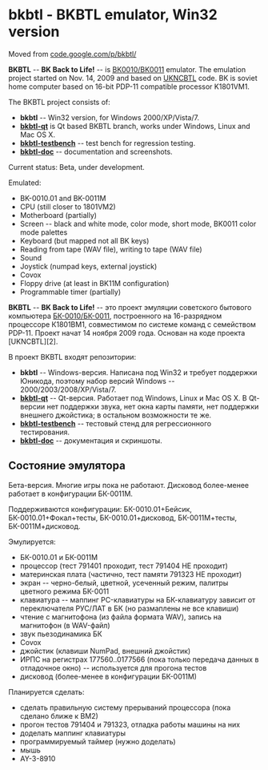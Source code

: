 # bkbtl - BKBTL emulator, Win32 version

Moved from [code.google.com/p/bkbtl/](http://code.google.com/p/bkbtl/)

**BKBTL** -- **BK Back to Life!** -- is [BK0010/BK0011](http://en.wikipedia.org/wiki/Elektronika_BK) emulator.
The emulation project started on Nov. 14, 2009 and based on [UKNCBTL](http://code.google.com/p/ukncbtl/) code.
BK is soviet home computer based on 16-bit PDP-11 compatible processor K1801VM1.

The BKBTL project consists of:
* **bkbtl** -- Win32 version, for Windows 2000/XP/Vista/7.
* [**bkbtl-qt**](https://github.com/nzeemin/bkbtl-qt) is Qt based BKBTL branch, works under Windows, Linux and Mac OS X.
* [**bkbtl-testbench**](https://github.com/nzeemin/bkbtl-testbench) -- test bench for regression testing.
* [**bkbtl-doc**](https://github.com/nzeemin/bkbtl-doc) -- documentation and screenshots.

Current status: Beta, under development.

Emulated:
* BK-0010.01 and BK-0011M
* CPU (still closer to 1801VM2)
* Motherboard (partially)
* Screen -- black and white mode, color mode, short mode, BK0011 color mode palettes
* Keyboard (but mapped not all BK keys)
* Reading from tape (WAV file), writing to tape (WAV file)
* Sound
* Joystick (numpad keys, external joystick)
* Covox
* Floppy drive (at least in BK11M configuration)
* Programmable timer (partially)

**BKBTL** -- **BK Back to Life!** -- это проект эмуляции советского бытового компьютера [БК-0010/БК-0011](http://ru.wikipedia.org/wiki/БК), построенного на 16-разрядном процессоре К1801ВМ1, совместимом по системе команд с семейством PDP-11. Проект начат 14 ноября 2009 года. Основан на коде проекта [UKNCBTL][2].

В проект BKBTL входят репозитории:
* **bkbtl** -- Windows-версия. Написана под Win32 и требует поддержки Юникода, поэтому набор версий Windows -- 2000/2003/2008/XP/Vista/7.
* [**bkbtl-qt**](https://github.com/nzeemin/bkbtl-qt) -- Qt-версия. Работает под Windows, Linux и Mac OS X. В Qt-версии нет поддержки звука, нет окна карты памяти, нет поддержки внешнего джойстика; в остальном возможности те же.
* [**bkbtl-testbench**](https://github.com/nzeemin/bkbtl-testbench) -- тестовый стенд для регрессионного тестирования.
* [**bkbtl-doc**](https://github.com/nzeemin/bkbtl-doc) -- документация и скриншоты.

## Состояние эмулятора

Бета-версия. Многие игры пока не работают. Дисковод более-менее работает в конфигурации БК-0011М.

Поддерживаются конфигурации:
БК-0010.01+Бейсик, БК-0010.01+Фокал+тесты, БК-0010.01+дисковод, БК-0011М+тесты, БК-0011М+дисковод.

Эмулируется:
* БК-0010.01 и БК-0011М
* процессор (тест 791401 проходит, тест 791404 НЕ проходит)
* материнская плата (частично, тест памяти 791323 НЕ проходит)
* экран -- черно-белый, цветной, усеченный режим, палитры цветного режима БК-0011
* клавиатура -- маппинг PC-клавиатуры на БК-клавиатуру зависит от переключателя РУС/ЛАТ в БК (но размаплены не все клавиши)
* чтение с магнитофона (из файла формата WAV), запись на магнитофон (в WAV-файл)
* звук пьезодинамика БК
* Covox
* джойстик (клавиши NumPad, внешний джойстик)
* ИРПС на регистрах 177560..0177566 (пока только передача данных в отладочное окно) -- используется для прогона тестов
* дисковод (более-менее в конфигурации БК-0011М)

Планируется сделать:

* сделать правильную систему прерываний процессора (пока сделано ближе к ВМ2)
* прогон тестов 791404 и 791323, отладка работы машины на них
* доделать маппинг клавиатуры
* программируемый таймер (нужно доделать)
* мышь
* AY-3-8910
